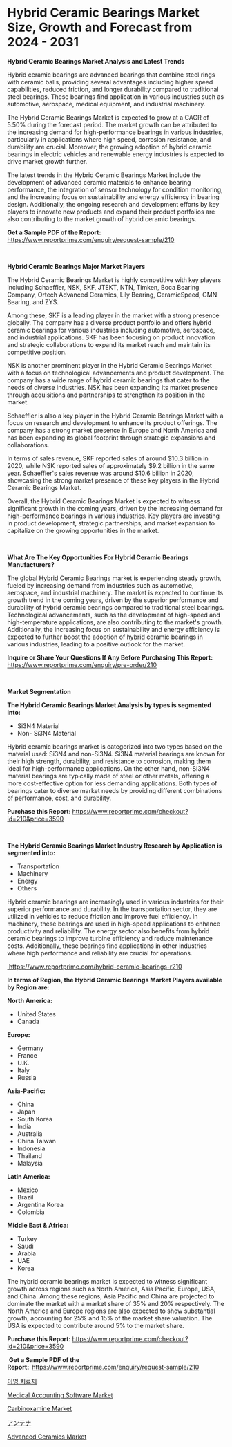 <p><h1>Hybrid Ceramic Bearings Market Size, Growth and Forecast from 2024 - 2031</h1></p><p><strong>Hybrid Ceramic Bearings Market Analysis and Latest Trends</strong></p>
<p><p>Hybrid ceramic bearings are advanced bearings that combine steel rings with ceramic balls, providing several advantages including higher speed capabilities, reduced friction, and longer durability compared to traditional steel bearings. These bearings find application in various industries such as automotive, aerospace, medical equipment, and industrial machinery.</p><p>The Hybrid Ceramic Bearings Market is expected to grow at a CAGR of 5.50% during the forecast period. The market growth can be attributed to the increasing demand for high-performance bearings in various industries, particularly in applications where high speed, corrosion resistance, and durability are crucial. Moreover, the growing adoption of hybrid ceramic bearings in electric vehicles and renewable energy industries is expected to drive market growth further.</p><p>The latest trends in the Hybrid Ceramic Bearings Market include the development of advanced ceramic materials to enhance bearing performance, the integration of sensor technology for condition monitoring, and the increasing focus on sustainability and energy efficiency in bearing design. Additionally, the ongoing research and development efforts by key players to innovate new products and expand their product portfolios are also contributing to the market growth of hybrid ceramic bearings.</p></p>
<p><strong>Get a Sample PDF of the Report:&nbsp;</strong> <a href="https://www.reportprime.com/enquiry/request-sample/210">https://www.reportprime.com/enquiry/request-sample/210</a></p>
<p>&nbsp;</p>
<p><strong>Hybrid Ceramic Bearings Major Market Players</strong></p>
<p><p>The Hybrid Ceramic Bearings Market is highly competitive with key players including Schaeffler, NSK, SKF, JTEKT, NTN, Timken, Boca Bearing Company, Ortech Advanced Ceramics, Lily Bearing, CeramicSpeed, GMN Bearing, and ZYS.</p><p>Among these, SKF is a leading player in the market with a strong presence globally. The company has a diverse product portfolio and offers hybrid ceramic bearings for various industries including automotive, aerospace, and industrial applications. SKF has been focusing on product innovation and strategic collaborations to expand its market reach and maintain its competitive position.</p><p>NSK is another prominent player in the Hybrid Ceramic Bearings Market with a focus on technological advancements and product development. The company has a wide range of hybrid ceramic bearings that cater to the needs of diverse industries. NSK has been expanding its market presence through acquisitions and partnerships to strengthen its position in the market.</p><p>Schaeffler is also a key player in the Hybrid Ceramic Bearings Market with a focus on research and development to enhance its product offerings. The company has a strong market presence in Europe and North America and has been expanding its global footprint through strategic expansions and collaborations.</p><p>In terms of sales revenue, SKF reported sales of around $10.3 billion in 2020, while NSK reported sales of approximately $9.2 billion in the same year. Schaeffler's sales revenue was around $10.6 billion in 2020, showcasing the strong market presence of these key players in the Hybrid Ceramic Bearings Market.</p><p>Overall, the Hybrid Ceramic Bearings Market is expected to witness significant growth in the coming years, driven by the increasing demand for high-performance bearings in various industries. Key players are investing in product development, strategic partnerships, and market expansion to capitalize on the growing opportunities in the market.</p></p>
<p>&nbsp;</p>
<p><strong>What Are The Key Opportunities For Hybrid Ceramic Bearings Manufacturers?</strong></p>
<p><p>The global Hybrid Ceramic Bearings market is experiencing steady growth, fueled by increasing demand from industries such as automotive, aerospace, and industrial machinery. The market is expected to continue its growth trend in the coming years, driven by the superior performance and durability of hybrid ceramic bearings compared to traditional steel bearings. Technological advancements, such as the development of high-speed and high-temperature applications, are also contributing to the market's growth. Additionally, the increasing focus on sustainability and energy efficiency is expected to further boost the adoption of hybrid ceramic bearings in various industries, leading to a positive outlook for the market.</p></p>
<p><strong>Inquire or Share Your Questions If Any Before Purchasing This Report:</strong> <a href="https://www.reportprime.com/enquiry/pre-order/210">https://www.reportprime.com/enquiry/pre-order/210</a></p>
<p>&nbsp;</p>
<p><strong>Market Segmentation</strong></p>
<p><strong>The Hybrid Ceramic Bearings Market Analysis by types is segmented into:</strong></p>
<p><ul><li>Si3N4 Material</li><li>Non- Si3N4 Material</li></ul></p>
<p><p>Hybrid ceramic bearings market is categorized into two types based on the material used: Si3N4 and non-Si3N4. Si3N4 material bearings are known for their high strength, durability, and resistance to corrosion, making them ideal for high-performance applications. On the other hand, non-Si3N4 material bearings are typically made of steel or other metals, offering a more cost-effective option for less demanding applications. Both types of bearings cater to diverse market needs by providing different combinations of performance, cost, and durability.</p></p>
<p><strong>Purchase this Report:&nbsp;</strong><a href="https://www.reportprime.com/checkout?id=210&price=3590">https://www.reportprime.com/checkout?id=210&price=3590</a></p>
<p>&nbsp;</p>
<p><strong>The Hybrid Ceramic Bearings Market Industry Research by Application is segmented into:</strong></p>
<p><ul><li>Transportation</li><li>Machinery</li><li>Energy</li><li>Others</li></ul></p>
<p><p>Hybrid ceramic bearings are increasingly used in various industries for their superior performance and durability. In the transportation sector, they are utilized in vehicles to reduce friction and improve fuel efficiency. In machinery, these bearings are used in high-speed applications to enhance productivity and reliability. The energy sector also benefits from hybrid ceramic bearings to improve turbine efficiency and reduce maintenance costs. Additionally, these bearings find applications in other industries where high performance and reliability are crucial for operations.</p></p>
<p><a href="https://www.reportprime.com/hybrid-ceramic-bearings-r210">&nbsp;https://www.reportprime.com/hybrid-ceramic-bearings-r210</a></p>
<p><strong>In terms of Region, the Hybrid Ceramic Bearings Market Players available by Region are:</strong></p>
<p>
    <p> <strong> North America: </strong>
        <ul>
            <li>United States</li>
            <li>Canada</li>
        </ul>
        </p> 
    <p> <strong> Europe: </strong>
        <ul>
            <li>Germany</li>
            <li>France</li>
            <li>U.K.</li>
            <li>Italy</li>
            <li>Russia</li>
        </ul>
        </p> 
    <p> <strong> Asia-Pacific: </strong>
        <ul>
            <li>China</li>
            <li>Japan</li>
            <li>South Korea</li>
            <li>India</li>
            <li>Australia</li>
            <li>China Taiwan</li>
            <li>Indonesia</li>
            <li>Thailand</li>
            <li>Malaysia</li>
        </ul>
        </p> 
    <p> <strong> Latin America: </strong>
        <ul>
            <li>Mexico</li>
            <li>Brazil</li>
            <li>Argentina Korea</li>
            <li>Colombia</li>
        </ul>
        </p> 
    <p> <strong> Middle East & Africa: </strong>
        <ul>
            <li>Turkey</li>
            <li>Saudi</li>
            <li>Arabia</li>
            <li>UAE</li>
            <li>Korea</li>
        </ul>
    </p>
    </p>
<p><p>The hybrid ceramic bearings market is expected to witness significant growth across regions such as North America, Asia Pacific, Europe, USA, and China. Among these regions, Asia Pacific and China are projected to dominate the market with a market share of 35% and 20% respectively. The North America and Europe regions are also expected to show substantial growth, accounting for 25% and 15% of the market share valuation. The USA is expected to contribute around 5% to the market share.</p></p>
<p><strong>Purchase this Report: </strong><a href="https://www.reportprime.com/checkout?id=210&price=3590">https://www.reportprime.com/checkout?id=210&price=3590</a></p>
<p>&nbsp;<strong>Get a Sample PDF of the Report:&nbsp;&nbsp;</strong><a href="https://www.reportprime.com/enquiry/request-sample/210">https://www.reportprime.com/enquiry/request-sample/210</a></p>
<p><strong></strong></p>
<p><p><a href="https://medium.com/@milonmizanur430/%ED%94%BC%ED%8F%AC-%EC%A3%BC%EC%9E%A5%EC%9E%A5%EC%A0%81-%EC%8B%9C%EC%9E%A5-%EB%B3%B4%EA%B3%A0%EC%84%9C-%ED%99%95%EC%9E%A5-%ED%98%88%EA%B4%80%EC%95%BD-%EC%A7%84%EC%A0%95%EC%A0%9C-%EA%B8%B0%ED%83%80-%EC%A0%9C%ED%92%88-%EC%9C%A0%ED%98%95%EB%B3%84-%EC%B5%9C%EC%A2%85-%EC%82%AC%EC%9A%A9%EC%B2%98-%EB%B3%91%EC%9B%90-%EC%A7%84%EB%A3%8C%EC%86%8C-%EA%B0%80%EC%A0%95-%EB%B0%8F-%EC%A7%80%EC%97%AD%EB%B3%84-2024-2031-e18ffeabae32">이명 치료제</a></p><p><a href="https://issuu.com/reportprime-2/docs/medical-accounting-software-market-size-2030.pptx">Medical Accounting Software Market</a></p><p><a href="https://www.linkedin.com/pulse/carbinoxamine-market-report-product-type-tabletoral-solution-dsdxe">Carbinoxamine Market</a></p><p><a href="https://medium.com/@chrispbacon162023/%E5%B8%82%E5%A0%B4%E4%BA%88%E6%B8%AC-%E3%82%B0%E3%83%AD%E3%83%BC%E3%83%90%E3%83%AB%E3%82%A2%E3%83%B3%E3%83%86%E3%83%8A%E3%83%88%E3%83%AC%E3%83%B3%E3%83%89%E3%81%8A%E3%82%88%E3%81%B3%E5%BD%B1%E9%9F%BF%E5%88%86%E6%9E%90-2024%E5%B9%B4-2031%E5%B9%B4-%E3%82%A2%E3%83%97%E3%83%AA%E3%82%B1%E3%83%BC%E3%82%B7%E3%83%A7%E3%83%B3-wi-fi-radar-%E8%A1%9B%E6%98%9F%E9%80%9A%E4%BF%A1-%E6%90%BA%E5%B8%AF%E9%80%9A%E4%BF%A1-%E3%81%9D%E3%81%AE%E4%BB%96-%E3%81%8A%E3%82%88%E3%81%B3%E3%82%BF%E3%82%A4%E3%83%97%E5%88%A5-%E7%84%A1%E7%B7%9A%E3%82%A2%E3%83%B3%E3%83%86%E3%83%8A-%E3%82%B9%E3%83%9E%E3%83%BC%E3%83%88%E3%82%A2%E3%83%B3%E3%83%86%E3%83%8A-f6e6cb892031">アンテナ</a></p><p><a href="https://github.com/anggakarna133/Market-Research-Report-List-1/blob/main/advanced-ceramics-market.md">Advanced Ceramics Market</a></p></p>
